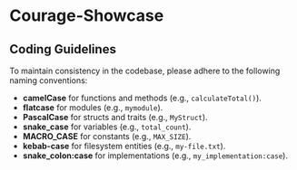 # Courage-Showcase
 
## Coding Guidelines

To maintain consistency in the codebase, please adhere to the following naming conventions:

- **camelCase** for functions and methods (e.g., `calculateTotal()`).
- **flatcase** for modules (e.g., `mymodule`).
- **PascalCase** for structs and traits (e.g., `MyStruct`).
- **snake_case** for variables (e.g., `total_count`).
- **MACRO_CASE** for constants (e.g., `MAX_SIZE`).
- **kebab-case** for filesystem entities (e.g., `my-file.txt`).
- **snake_colon:case** for implementations (e.g., `my_implementation:case`).
